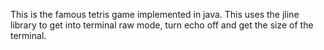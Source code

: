 This is the famous tetris game implemented in java. This uses the jline library to get into terminal raw mode, turn echo off and get the size of the terminal.
